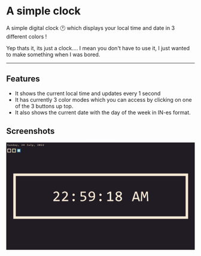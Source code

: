 # A simple clock
 A simple digital clock 🕐 which displays your local time and date in 3 different colors !

Yep thats it, its just a clock.... I mean you don't have to use it, I just wanted to make something when I was bored.

---
## Features
 - It shows the current local time and updates every 1 second
 - It has currently 3 color modes which you can access by clicking on one of the 3 buttons up top.
 - It also shows the current date with the day of the week in IN-es format.

## Screenshots
![Screenshot](https://github.com/mochiron-desu/clock/blob/main/Image/screenshot.png?raw=true)